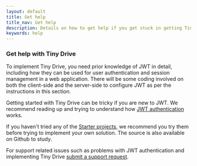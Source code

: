 ```yaml
---
layout: default
title: Get help
title_nav: Get help
description: Details on how to get help if you get stuck in getting Tiny Drive up and running
keywords: help
---
```


### Get help with Tiny Drive

To implement Tiny Drive, you need prior knowledge of JWT in detail, including how they can be used for user authentication and session management in a web application. There will be some coding involved on both the client-side and the server-side to configure JWT as per the instructions in this section.

Getting started with Tiny Drive can be tricky if you are new to JWT. We recommend reading up and trying to understand how [JWT authentication]({{site.baseurl}}/tinydrive/jwt-authentication/) works.

If you haven't tried any of the [Starter projects]({{site.baseurl}}/tinydrive/getting-started/), we recommend you try them before trying to implement your own solution. The source is also available on Github to study.

For support related issues such as problems with JWT authentication and implementing Tiny Drive [submit a support request](https://support.tiny.cloud/hc/en-us/requests/new).
